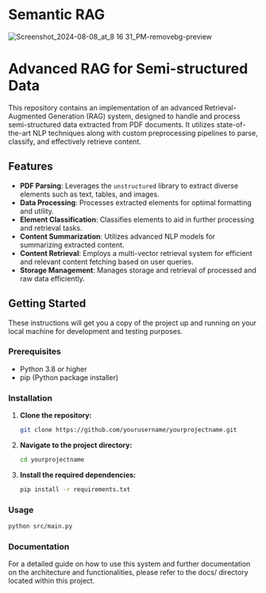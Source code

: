 # Semantic RAG

![Screenshot_2024-08-08_at_8 16 31_PM-removebg-preview](https://github.com/user-attachments/assets/b47eacbf-a99d-410e-9d9a-2950f3f9fab9)


# Advanced RAG for Semi-structured Data

This repository contains an implementation of an advanced Retrieval-Augmented Generation (RAG) system, designed to handle and process semi-structured data extracted from PDF documents. It utilizes state-of-the-art NLP techniques along with custom preprocessing pipelines to parse, classify, and effectively retrieve content.

## Features

- **PDF Parsing**: Leverages the `unstructured` library to extract diverse elements such as text, tables, and images.
- **Data Processing**: Processes extracted elements for optimal formatting and utility.
- **Element Classification**: Classifies elements to aid in further processing and retrieval tasks.
- **Content Summarization**: Utilizes advanced NLP models for summarizing extracted content.
- **Content Retrieval**: Employs a multi-vector retrieval system for efficient and relevant content fetching based on user queries.
- **Storage Management**: Manages storage and retrieval of processed and raw data efficiently.

## Getting Started

These instructions will get you a copy of the project up and running on your local machine for development and testing purposes.

### Prerequisites

- Python 3.8 or higher
- pip (Python package installer)

### Installation

1. **Clone the repository:**
   ```bash
   git clone https://github.com/yourusername/yourprojectname.git

2. **Navigate to the project directory:**
   ```bash
   cd yourprojectname
3. **Install the required dependencies:**
   ```bash
   pip install -r requirements.txt

### Usage
   ```bash
   python src/main.py
```

### Documentation
For a detailed guide on how to use this system and further documentation on the architecture and functionalities, please refer to the docs/ directory located within this project.
